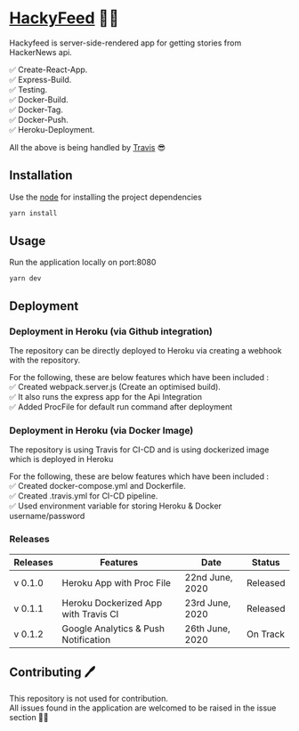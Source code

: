 # [HackyFeed](http://hackyfeed.herokuapp.com/) 👨‍💻

Hackyfeed is server-side-rendered app for getting stories from HackerNews api.

✅ Create-React-App.  
✅ Express-Build.  
✅ Testing.  
✅ Docker-Build.  
✅ Docker-Tag.  
✅ Docker-Push.  
✅ Heroku-Deployment. 

All the above is being handled by [Travis](https://travis-ci.com/) 😎


## Installation

Use the [node](https://nodejs.org/en/) for installing the project dependencies

```bash
yarn install
```

## Usage

Run the application locally on port:8080
```
yarn dev
```

## Deployment 

### Deployment in Heroku (via Github integration)
The repository can be directly deployed to Heroku via creating a webhook with the repository. 

For the following, these are below features which have been included :  
✅ Created webpack.server.js (Create an optimised build).  
✅ It also runs the express app for the Api Integration  
✅ Added ProcFile for default run command after deployment  


### Deployment in Heroku (via Docker Image)
The repository is using Travis for CI-CD and is using dockerized image which is deployed in Heroku  

For the following, these are below features which have been included :  
✅ Created docker-compose.yml and Dockerfile.  
✅ Created .travis.yml for CI-CD pipeline.  
✅ Used environment variable for storing Heroku & Docker username/password  


### Releases 

| Releases  | Features                             | Date             | Status |
|-----------|--------------------------------------|------------------|--------|
| v 0\.1\.0 | Heroku App with Proc File            |  22nd June, 2020 | Released |
| v 0\.1\.1 | Heroku Dockerized App with Travis CI |  23rd June, 2020 | Released |
| v 0\.1\.2 | Google Analytics & Push Notification |  26th June, 2020 | On Track |


## Contributing 🖊 

This repository is not used for contribution.  
All issues found in the application are welcomed to be raised in the issue section ✌🏻
